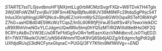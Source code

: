 $START$E7ssTL0jsvdbnoHF1jNXjmtLLg0rbMCMziSvgrFXQr+W8TDvkTH4Tglx3WjO8FoWZM7zvrjBuY39FSm4ENpIBjfbul68UV39M6NIFc29tdqSgPlhjc54TInlus30r/qIhIngjURPQNcd+Bhj4EZ/oHrmWjr5ZGjm6GW0OipsRSTefORIAYqPZ7hG+asHDBd04E59KcWzTCqsZ/In5L60R9fjPjVwJE5stlfSv4FzTewxVelkDCuR9XRhhVneNGxYLCJdgmUQwRRIo5tmj0hYQ5zMTiRQWlXdI8e8HsO6F2Q9CRYzAkBvZVW3E/Js0RTeFfdGg5vORrr1efEaznXizcVNMdbcvEJx0TlqEDZi81+7WXTRkeIkOUttC/yNS64Wmmf1DoK9VQ6Sb6jADZg/IrEdgmcfgjPdt2gBUXfdjdRUxjS3ldNCFynxGlqnaC+PUGQ/3FY7Kfiini9M1WiIVg==$END$